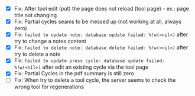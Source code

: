 - [x] Fix: After tool edit (put) the page does not reload (tool page) - ex.: page title not changing
- [x] Fix: Partial cycles seams to be messed up (not working at all, always zero)
- [x] Fix: `failed to update note: database update failed: %!w(<nil>)` after try to change a notes content
- [x] Fix: `failed to delete note: database delete failed: %!w(<nil>)` after try to delete a note
- [x] Fix: `failed to update press cycle: database update failed: %!w(<nil>)` after edit an existing cycle via the tool page
- [x] Fix: Partial Cycles in the pdf summary is still zero
- [ ] Fix: When try to delete a tool cycle, the server seems to check the wrong tool for regenerations
